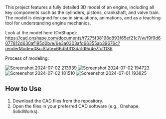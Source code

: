 This project features a fully detailed 3D model of an engine, including all key components such as the cylinders, pistons, crankshaft, and valve train.
The model is designed for use in simulations, animations, and as a teaching tool for understanding engine mechanics.

Look at the model here (OnShape): https://cad.onshape.com/documents/f7275f38198c893f65ef21c7/w/f9f9d6077812d630af195d0b/e/6e3a0303afd66355ab39676c?renderMode=0&uiState=66d5f313da1d9d4e7fcff136

Process of modeling:

![Screenshot 2024-07-02 213939](https://github.com/user-attachments/assets/68c488f7-f01b-4709-adb0-4a4906d1f52a)
![Screenshot 2024-07-02 194723](https://github.com/user-attachments/assets/ccec7d0e-51a8-415d-afc5-5f2f29d4354c)
![Screenshot 2024-07-02 181510](https://github.com/user-attachments/assets/656df83e-5337-497e-877d-0845f49c20b5)
![Screenshot 2024-07-01 193825](https://github.com/user-attachments/assets/b2079df7-45ee-4d1d-889c-f1bbbad25f00)

## How to Use
1. Download the CAD files from the repository.
2. Open the files in your preferred CAD software (e.g., Onshape, SolidWorks).
